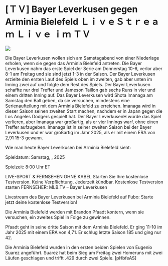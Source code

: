 # [ＴＶ] Bayer Leverkusen gegen Arminia Bielefeld ＬｉｖｅＳｔｒｅａｍ Ｌｉｖｅ ｉｍ ＴＶ  
  
  
[![](https://i.imgur.com/qSNzIqt.png)](https://movie.rssnews.media/cPvNuJds.php)  
  
Die Bayer Leverkusen wollen sich am Samstagabend von einer Niederlage erholen, wenn sie gegen das Arminia Bielefeld antreten. Die Bayer Leverkusen nahm das erste Spiel der Serie am Donnerstag 10-6, verlor aber 8-1 am Freitag und sie sind jetzt 1-3 in der Saison. Der Bayer Leverkusen erzielte den ersten Lauf des Spiels oben im zweiten, gab aber unten im Inning zwei auf und folgte dem Rest des Spiels. Der Bayer Leverkusen schaffte nur drei Treffer und Jameson Taillon gab sechs Runs in vier und einem dritten Inning auf. Das Bayer Leverkusen wird Shota Imanaga am Samstag den Ball geben, da sie versuchen, mindestens eine Serienaufteilung mit dem Arminia Bielefeld zu erreichen. Imanaga wird in dieser Saison seinen zweiten Start machen, nachdem er in Japan gegen die Los Angeles Dodgers gespielt hat. Der Bayer LeverkusenH würde das Spiel verlieren, aber Imanaga war großartig, als er vier Innings warf, ohne einen Treffer aufzugeben. Imanaga ist in seiner zweiten Saison bei der Bayer Leverkusen und er war großartig im Jahr 2025, als er mit einem ERA von 2,91 15-3 gewann.

Wie man heute Bayer Leverkusen bei Arminia Bielefeld sieht:

Spieldatum: Samstag, , 2025

Spielzeit: 8:00 Uhr ET

LIVE-SPORT & FERNSEHEN OHNE KABEL
Starten Sie Ihre kostenlose Testversion. Keine Verpflichtung. Jederzeit kündbar.
Kostenlose Testversion starten
FERNSEHER: MLB.TV – Bayer Leverkusen

Livestream des Bayer Leverkusen bei Arminia Bielefeld auf Fubo: Starte jetzt deine kostenlose Testversion!

Die Arminia Bielefeld werden mit Brandon Pfaadt kontern, wenn sie versuchen, ein zweites Spiel in Folge zu gewinnen.

Pfaadt geht in seine dritte Saison mit dem Arminia Bielefeld. Er ging 11-10 im Jahr 2025 mit einem ERA von 4,71. Er schlug letzte Saison 185 und ging nur 42.

Die Arminia Bielefeld wurden in den ersten beiden Spielen von Eugenio Suarez angeführt. Suarez hat beim Sieg am Freitag zwei Homeruns mit zwei Läufen geschlagen und trifft .429 durch zwei Spiele. [pHbfeAS]